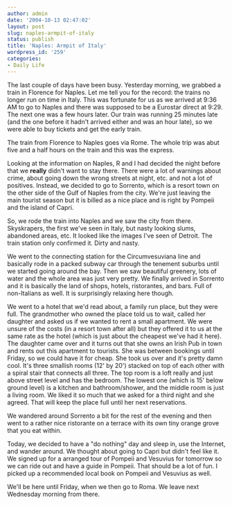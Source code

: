 ```yaml
---
author: admin
date: '2004-10-13 02:47:02'
layout: post
slug: naples-armpit-of-italy
status: publish
title: 'Naples: Armpit of Italy'
wordpress_id: '259'
categories:
- Daily Life
---
```

The last couple of days have been busy. Yesterday morning, we grabbed a train in Florence for Naples. Let me tell you for the record: the trains no longer run on time in Italy. This was fortunate for us as we arrived at 9:36 AM to go to Naples and there was supposed to be a Eurostar direct at 9:29. The next one was a few hours later. Our train was running 25 minutes late (and the one before it hadn't arrived either and was an hour late), so we were able to buy tickets and get the early train.

The train from Florence to Naples goes via Rome. The whole trip was abut five and a half hours on the train and this was the express. 

Looking at the information on Naples, R and I had decided the night before that we <b>really</b> didn't want to stay there. There were a lot of warnings about crime, about going down the wrong streets at night, etc. and not a lot of positives. Instead, we decided to go to Sorrento, which is a resort town on the other side of the Gulf of Naples from the city. We're just leaving the main tourist season but it is billed as a nice place and is right by Pompeii and the island of Capri.

So, we rode the train into Naples and we saw the city from there. Skyskrapers, the first we've seen in Italy, but nasty looking slums, abandoned areas, etc. It looked like the images I've seen of Detroit. The train station only confirmed it. Dirty and nasty. 

We went to the connecting station for the Circumvesuviana line and basically rode in a packed subway car through the tenement suburbs until we started going around the bay. Then we saw beautiful greenery, lots of water and the whole area was just very pretty. We finally arrived in Sorrento and it is basically the land of shops, hotels, ristorantes, and bars. Full of non-Italians as well. It is surprisingly relaxing here though.

We went to a hotel that we'd read about, a family run place, but they were full. The grandmother who owned the place told us to wait, called her daughter and asked us if we wanted to rent a small apartment. We were unsure of the costs (in a resort town after all) but they offered it to us at the same rate as the hotel (which is just about the cheapest we've had it here). The daughter came over and it turns out that she owns an Irish Pub in town and rents out this apartment to tourists. She was between bookings until Friday, so we could have it for cheap. She took us over and it's pretty damn cool. It's three smallish rooms (12' by 20') stacked on top of each other with a spiral stair that connects all three. The top room is a loft really and just above street level and has the bedroom. The lowest one (which is 15' below ground level) is a kitchen and bathroom/shower, and the middle room is just a living room. We liked it so much that we asked for a third night and she agreed. That will keep the place full until her next reservations.

We wandered around Sorrento a bit for the rest of the evening and then went to a rather nice ristorante on a terrace with its own tiny orange grove that you eat within. 

Today, we decided to have a "do nothing" day and sleep in, use the Internet, and wander around. We thought about going to Capri but didn't feel like it. We signed up for a arranged tour of Pompeii and Vesuvius for tomorrow so we can ride out and have a guide in Pompeii. That should be a lot of fun. I picked up a recommended local book on Pompeii and Vesuvius as well.

We'll be here until Friday, when we then go to Roma. We leave next Wednesday morning from there.
